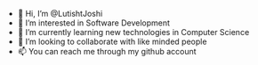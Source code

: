 - 👋 Hi, I’m @LutishtJoshi
- 👀 I’m interested in Software Development
- 🌱 I’m currently learning new technologies in Computer Science 
- 💞️ I’m looking to collaborate with like minded people
- 📫 You can reach me through my github account

<!---
LutishtJoshi/LutishtJoshi is a ✨ special ✨ repository because its `README.md` (this file) appears on your GitHub profile.
You can click the Preview link to take a look at your changes.
--->
